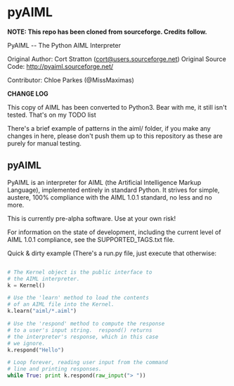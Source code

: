 pyAIML
======

**NOTE: This repo has been cloned from sourceforge. Credits follow.**

PyAIML -- The Python AIML Interpreter

Original Author: Cort Stratton (cort@users.sourceforge.net)
Original Source Code: http://pyaiml.sourceforge.net/

Contributor: Chloe Parkes (@MissMaximas)

**CHANGE LOG**

This copy of AIML has been converted to Python3. Bear with me,
it still isn't tested. That's on my TODO list 

There's a brief example of patterns in the aiml/ folder,
if you make any changes in here, please don't push them
up to this repository as these are purely for manual testing.

pyAIML
------

PyAIML is an interpreter for AIML (the Artificial Intelligence Markup
Language), implemented entirely in standard Python.  It strives for
simple, austere, 100% compliance with the AIML 1.0.1 standard, no less
and no more.

This is currently pre-alpha software.  Use at your
own risk!

For information on the state of development, including 
the current level of AIML 1.0.1 compliance, see the
SUPPORTED_TAGS.txt file.

Quick & dirty example (There's a run.py file, just execute that otherwise:

```python

# The Kernel object is the public interface to
# the AIML interpreter.
k = Kernel()

# Use the 'learn' method to load the contents
# of an AIML file into the Kernel.
k.learn("aiml/*.aiml")

# Use the 'respond' method to compute the response
# to a user's input string.  respond() returns
# the interpreter's response, which in this case
# we ignore.
k.respond("Hello")

# Loop forever, reading user input from the command
# line and printing responses.
while True: print k.respond(raw_input("> "))
```

